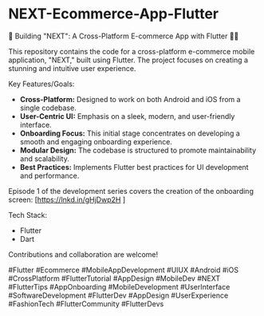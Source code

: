 # NEXT-Ecommerce-App-Flutter
🚀 Building "NEXT": A Cross-Platform E-commerce App with Flutter 📱🌟

This repository contains the code for a cross-platform e-commerce mobile application, "NEXT," built using Flutter.  The project focuses on creating a stunning and intuitive user experience.

Key Features/Goals:

* **Cross-Platform:** Designed to work on both Android and iOS from a single codebase.
* **User-Centric UI:** Emphasis on a sleek, modern, and user-friendly interface.
* **Onboarding Focus:** This initial stage concentrates on developing a smooth and engaging onboarding experience.
* **Modular Design:** The codebase is structured to promote maintainability and scalability.
* **Best Practices:** Implements Flutter best practices for UI development and performance.

Episode 1 of the development series covers the creation of the onboarding screen:  \[https://lnkd.in/gHjDwp2H ]

Tech Stack:

* Flutter
* Dart

Contributions and collaboration are welcome!

#Flutter #Ecommerce #MobileAppDevelopment #UIUX #Android #iOS #CrossPlatform #FlutterTutorial #AppDesign #MobileDev #NEXT #FlutterTips #AppOnboarding #MobileDevelopment #UserInterface #SoftwareDevelopment #FlutterDev #AppDesign #UserExperience #FashionTech #FlutterCommunity #FlutterDevs
